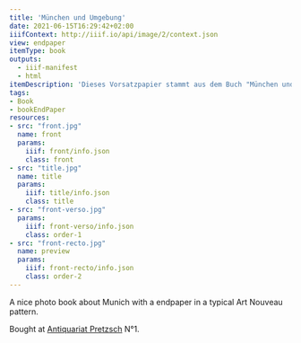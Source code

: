 ```yaml
---
title: 'München und Umgebung'
date: 2021-06-15T16:29:42+02:00
iiifContext: http://iiif.io/api/image/2/context.json
view: endpaper
itemType: book
outputs:
  - iiif-manifest
  - html
itemDescription: 'Dieses Vorsatzpapier stammt aus dem Buch "München und Umgebung" erschienen 1904 beim Verlag von Preuss'' Institut Graphik, Berlin und Leipzig. <a class="worldcat" href="http://www.worldcat.org/oclc/633142994">&nbsp;</a>'
tags:
- Book
- bookEndPaper
resources:
- src: "front.jpg"
  name: front
  params:
    iiif: front/info.json
    class: front
- src: "title.jpg"
  name: title
  params:
    iiif: title/info.json
    class: title
- src: "front-verso.jpg"
  params:
    iiif: front-verso/info.json
    class: order-1
- src: "front-recto.jpg"
  name: preview
  params:
    iiif: front-recto/info.json
    class: order-2
---
```

A nice photo book about Munich with a endpaper in a typical Art Nouveau pattern.

<!--more-->
<div class="source">
Bought at <a target="_blank" href="https://antiquariat-pretzsch.de/">Antiquariat Pretzsch</a> N°1.
</div>
